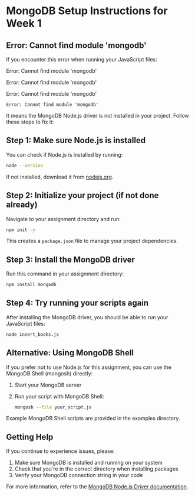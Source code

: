 # MongoDB Setup Instructions for Week 1

## Error: Cannot find module 'mongodb'

If you encounter this error when running your JavaScript files:

Error: Cannot find module 'mongodb'

Error: Cannot find module 'mongodb'

Error: Cannot find module 'mongodb'

```
Error: Cannot find module 'mongodb'
```

It means the MongoDB Node.js driver is not installed in your project. Follow these steps to fix it:

## Step 1: Make sure Node.js is installed

You can check if Node.js is installed by running:

```bash
node --version
```

If not installed, download it from [nodejs.org](https://nodejs.org/).

## Step 2: Initialize your project (if not done already)

Navigate to your assignment directory and run:

```bash
npm init -y
```

This creates a `package.json` file to manage your project dependencies.

## Step 3: Install the MongoDB driver

Run this command in your assignment directory:

```bash
npm install mongodb
```

## Step 4: Try running your scripts again

After installing the MongoDB driver, you should be able to run your JavaScript files:

```bash
node insert_books.js
```

## Alternative: Using MongoDB Shell

If you prefer not to use Node.js for this assignment, you can use the MongoDB Shell (mongosh) directly:

1. Start your MongoDB server
2. Run your script with MongoDB Shell:

   ```bash
   mongosh --file your_script.js
   ```

Example MongoDB Shell scripts are provided in the examples directory.

## Getting Help

If you continue to experience issues, please:

1. Make sure MongoDB is installed and running on your system
2. Check that you're in the correct directory when installing packages
3. Verify your MongoDB connection string in your code

For more information, refer to the [MongoDB Node.js Driver documentation](https://www.mongodb.com/docs/drivers/node/current/).
